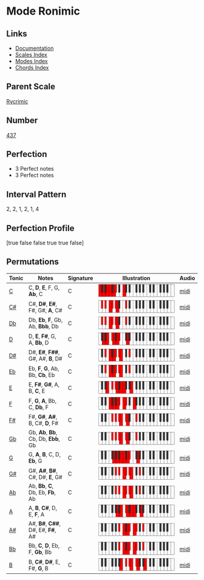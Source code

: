 # Mode Ronimic

## Links

- [Documentation](index.md)
- [Scales Index](Scales.md)
- [Modes Index](Modes.md)
- [Chords Index](Chords.md)

## Parent Scale

[Rycrimic](ScaleRycrimic.md)

## Number

[437](https://ianring.com/musictheory/scales/437)

## Perfection

- 3 Perfect notes
- 3 Perfect notes

## Interval Pattern

2, 2, 1, 2, 1, 4

## Perfection Profile

[true false false true true false]

## Permutations

| Tonic | Notes | Signature | Illustration | Audio |
|-------|-------|-----------|--------------|-------|
| [C](ModeCNaturalRonimic.md) | C, **D**, **E**, F, G, **Ab**, C | C | ![CNaturalRonimic](ModeCNaturalRonimic.png) | [midi](https://github.com/edipermadi/music/blob/main/docs/ModeCNaturalRonimic.mid?raw=true) |
| [C#](ModeCSharpRonimic.md) | C#, **D#**, **E#**, F#, G#, **A**, C# | C | ![CSharpRonimic](ModeCSharpRonimic.png) | [midi](https://github.com/edipermadi/music/blob/main/docs/ModeCSharpRonimic.mid?raw=true) |
| [Db](ModeDFlatRonimic.md) | Db, **Eb**, **F**, Gb, Ab, **Bbb**, Db | C | ![DFlatRonimic](ModeDFlatRonimic.png) | [midi](https://github.com/edipermadi/music/blob/main/docs/ModeDFlatRonimic.mid?raw=true) |
| [D](ModeDNaturalRonimic.md) | D, **E**, **F#**, G, A, **Bb**, D | C | ![DNaturalRonimic](ModeDNaturalRonimic.png) | [midi](https://github.com/edipermadi/music/blob/main/docs/ModeDNaturalRonimic.mid?raw=true) |
| [D#](ModeDSharpRonimic.md) | D#, **E#**, **F##**, G#, A#, **B**, D# | C | ![DSharpRonimic](ModeDSharpRonimic.png) | [midi](https://github.com/edipermadi/music/blob/main/docs/ModeDSharpRonimic.mid?raw=true) |
| [Eb](ModeEFlatRonimic.md) | Eb, **F**, **G**, Ab, Bb, **Cb**, Eb | C | ![EFlatRonimic](ModeEFlatRonimic.png) | [midi](https://github.com/edipermadi/music/blob/main/docs/ModeEFlatRonimic.mid?raw=true) |
| [E](ModeENaturalRonimic.md) | E, **F#**, **G#**, A, B, **C**, E | C | ![ENaturalRonimic](ModeENaturalRonimic.png) | [midi](https://github.com/edipermadi/music/blob/main/docs/ModeENaturalRonimic.mid?raw=true) |
| [F](ModeFNaturalRonimic.md) | F, **G**, **A**, Bb, C, **Db**, F | C | ![FNaturalRonimic](ModeFNaturalRonimic.png) | [midi](https://github.com/edipermadi/music/blob/main/docs/ModeFNaturalRonimic.mid?raw=true) |
| [F#](ModeFSharpRonimic.md) | F#, **G#**, **A#**, B, C#, **D**, F# | C | ![FSharpRonimic](ModeFSharpRonimic.png) | [midi](https://github.com/edipermadi/music/blob/main/docs/ModeFSharpRonimic.mid?raw=true) |
| [Gb](ModeGFlatRonimic.md) | Gb, **Ab**, **Bb**, Cb, Db, **Ebb**, Gb | C | ![GFlatRonimic](ModeGFlatRonimic.png) | [midi](https://github.com/edipermadi/music/blob/main/docs/ModeGFlatRonimic.mid?raw=true) |
| [G](ModeGNaturalRonimic.md) | G, **A**, **B**, C, D, **Eb**, G | C | ![GNaturalRonimic](ModeGNaturalRonimic.png) | [midi](https://github.com/edipermadi/music/blob/main/docs/ModeGNaturalRonimic.mid?raw=true) |
| [G#](ModeGSharpRonimic.md) | G#, **A#**, **B#**, C#, D#, **E**, G# | C | ![GSharpRonimic](ModeGSharpRonimic.png) | [midi](https://github.com/edipermadi/music/blob/main/docs/ModeGSharpRonimic.mid?raw=true) |
| [Ab](ModeAFlatRonimic.md) | Ab, **Bb**, **C**, Db, Eb, **Fb**, Ab | C | ![AFlatRonimic](ModeAFlatRonimic.png) | [midi](https://github.com/edipermadi/music/blob/main/docs/ModeAFlatRonimic.mid?raw=true) |
| [A](ModeANaturalRonimic.md) | A, **B**, **C#**, D, E, **F**, A | C | ![ANaturalRonimic](ModeANaturalRonimic.png) | [midi](https://github.com/edipermadi/music/blob/main/docs/ModeANaturalRonimic.mid?raw=true) |
| [A#](ModeASharpRonimic.md) | A#, **B#**, **C##**, D#, E#, **F#**, A# | C | ![ASharpRonimic](ModeASharpRonimic.png) | [midi](https://github.com/edipermadi/music/blob/main/docs/ModeASharpRonimic.mid?raw=true) |
| [Bb](ModeBFlatRonimic.md) | Bb, **C**, **D**, Eb, F, **Gb**, Bb | C | ![BFlatRonimic](ModeBFlatRonimic.png) | [midi](https://github.com/edipermadi/music/blob/main/docs/ModeBFlatRonimic.mid?raw=true) |
| [B](ModeBNaturalRonimic.md) | B, **C#**, **D#**, E, F#, **G**, B | C | ![BNaturalRonimic](ModeBNaturalRonimic.png) | [midi](https://github.com/edipermadi/music/blob/main/docs/ModeBNaturalRonimic.mid?raw=true) |
